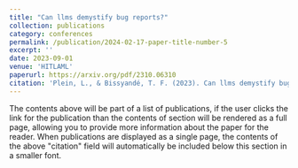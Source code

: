 ```yaml
---
title: "Can llms demystify bug reports?"
collection: publications
category: conferences
permalink: /publication/2024-02-17-paper-title-number-5
excerpt: ''
date: 2023-09-01
venue: 'HITLAML'
paperurl: https://arxiv.org/pdf/2310.06310
citation: 'Plein, L., & Bissyandé, T. F. (2023). Can llms demystify bug reports?. arXiv preprint arXiv:2310.06310.'
---
```


The contents above will be part of a list of publications, if the user clicks the link for the publication than the contents of section will be rendered as a full page, allowing you to provide more information about the paper for the reader. When publications are displayed as a single page, the contents of the above "citation" field will automatically be included below this section in a smaller font.
